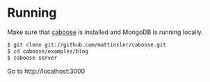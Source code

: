 # Running

Make sure that [caboose](https://github.com/mattinsler/caboose) is installed and MongoDB is running locally.

```bash
$ git clone git://github.com/mattinsler/caboose.git
$ cd caboose/examples/blog
$ caboose server
```

Go to http://localhost:3000